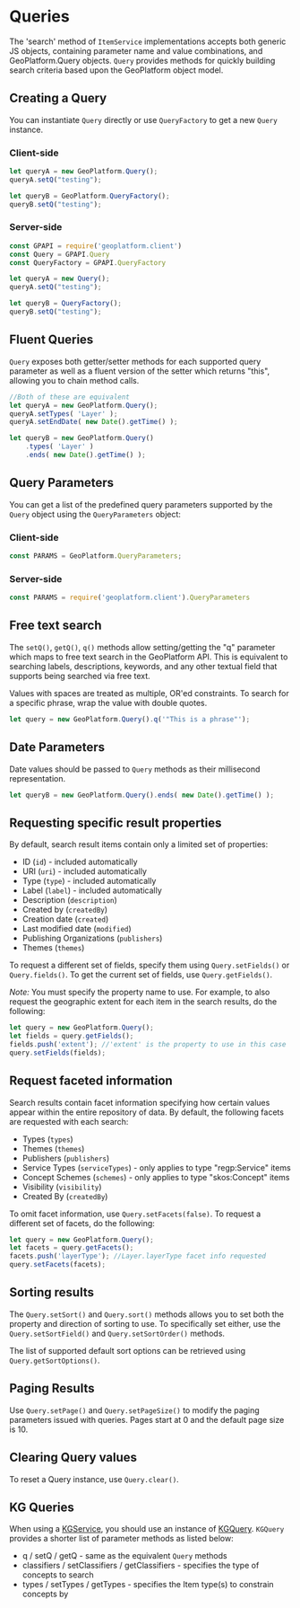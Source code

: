 # Queries

The 'search' method of `ItemService` implementations accepts both generic
JS objects, containing parameter name and value combinations, and GeoPlatform.Query objects.
`Query` provides methods for quickly building search criteria based upon the GeoPlatform object model.

## Creating a Query
You can instantiate `Query` directly or use `QueryFactory` to get a new `Query` instance.

### Client-side

```javascript
let queryA = new GeoPlatform.Query();
queryA.setQ("testing");

let queryB = GeoPlatform.QueryFactory();
queryB.setQ("testing");
```

### Server-side

```javascript
const GPAPI = require('geoplatform.client')
const Query = GPAPI.Query
const QueryFactory = GPAPI.QueryFactory

let queryA = new Query();
queryA.setQ("testing");

let queryB = QueryFactory();
queryB.setQ("testing");
```


## Fluent Queries

`Query` exposes both getter/setter methods for each supported query parameter as well
as a fluent version of the setter which returns "this", allowing you to chain
method calls.

```javascript
//Both of these are equivalent
let queryA = new GeoPlatform.Query();
queryA.setTypes( 'Layer' );
queryA.setEndDate( new Date().getTime() );

let queryB = new GeoPlatform.Query()
    .types( 'Layer' )
    .ends( new Date().getTime() );
```


## Query Parameters
You can get a list of the predefined query parameters supported by the
`Query` object using the `QueryParameters` object:

### Client-side
```javascript
const PARAMS = GeoPlatform.QueryParameters;
```

### Server-side
```javascript
const PARAMS = require('geoplatform.client').QueryParameters
```



## Free text search

The `setQ()`, `getQ()`, `q()` methods allow setting/getting the "q" parameter which
maps to free text search in the GeoPlatform API.  This is equivalent to searching
labels, descriptions, keywords, and any other textual field that supports being searched
via free text.

Values with spaces are treated as multiple, OR'ed constraints. To search for a specific
phrase, wrap the value with double quotes.

```javascript
let query = new GeoPlatform.Query().q('"This is a phrase"');
```

## Date Parameters
Date values should be passed to `Query` methods as their millisecond representation.

```javascript
let queryB = new GeoPlatform.Query().ends( new Date().getTime() );
```

## Requesting specific result properties
By default, search result items contain only a limited set of properties:

- ID (`id`) - included automatically
- URI (`uri`) - included automatically
- Type (`type`) - included automatically
- Label (`label`) - included automatically
- Description (`description`)
- Created by (`createdBy`)
- Creation date (`created`)
- Last modified date (`modified`)
- Publishing Organizations (`publishers`)
- Themes (`themes`)

To request a different set of fields, specify them using `Query.setFields()` or
`Query.fields()`. To get the current set of fields, use `Query.getFields()`.

_Note:_ You must specify the property name to use. For example, to also request
the geographic extent for each item in the search results, do the following:

```javascript
let query = new GeoPlatform.Query();
let fields = query.getFields();
fields.push('extent'); //'extent' is the property to use in this case
query.setFields(fields);
```


## Request faceted information
Search results contain facet information specifying how certain values appear
within the entire repository of data.  By default, the following facets are
requested with each search:

- Types (`types`)
- Themes (`themes`)
- Publishers (`publishers`)
- Service Types (`serviceTypes`) - only applies to type "regp:Service" items
- Concept Schemes (`schemes`) - only applies to type "skos:Concept" items
- Visibility (`visibility`)
- Created By (`createdBy`)

To omit facet information, use `Query.setFacets(false)`.  To request a different
set of facets, do the following:

```javascript
let query = new GeoPlatform.Query();
let facets = query.getFacets();
facets.push('layerType'); //Layer.layerType facet info requested
query.setFacets(facets);
```

## Sorting results

The `Query.setSort()` and `Query.sort()` methods allows you to set both the property
and direction of sorting to use. To specifically set either, use the `Query.setSortField()`
and `Query.setSortOrder()` methods.

The list of supported default sort options can be retrieved using `Query.getSortOptions()`.

## Paging Results

Use `Query.setPage()` and `Query.setPageSize()` to modify the paging parameters issued
with queries.  Pages start at 0 and the default page size is 10.


## Clearing Query values

To reset a Query instance, use `Query.clear()`.


## KG Queries

When using a [KGService](src/services/kg.js), you should use an instance of
[KGQuery](src/shared/kg-query.js).  `KGQuery` provides a shorter list of parameter
methods as listed below:

- q / setQ / getQ - same as the equivalent `Query` methods
- classifiers / setClassifiers  / getClassifiers - specifies the type of concepts to search
- types / setTypes / getTypes - specifies the Item type(s) to constrain concepts by

